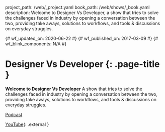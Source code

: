 project_path: /web/_project.yaml
book_path: /web/shows/_book.yaml
description: Welcome to Designer Vs Developer, a show that tries to solve the challenges faced in industry by opening a conversation between the two, providing take aways, solutions to workflows, and tools & discussions on everyday struggles.

{# wf_updated_on: 2020-06-22 #}
{# wf_published_on: 2017-03-09 #}
{# wf_blink_components: N/A #}

# Designer Vs Developer {: .page-title }

**Welcome to Designer Vs Developer** A show that tries to solve the challenges
faced in industry by opening a conversation between the two, providing take
aways, solutions to workflows, and tools & discussions on everyday struggles.

[Podcast](podcast/)

[YouTube](https://www.youtube.com/playlist?list=PLNYkxOF6rcIC60856GnLEV5GQXMxc9ByJ){: .external }
